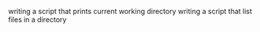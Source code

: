 writing a script that prints current working directory
writing a script that list files in a directory
